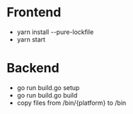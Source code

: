 # Frontend

- yarn install --pure-lockfile
- yarn start

# Backend

- go run build.go setup
- go run build.go build
- copy files from /bin/{platform} to /bin
